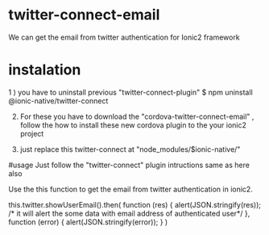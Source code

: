 # twitter-connect-email
We can get the email from twitter authentication for Ionic2 framework

# instalation
1 ) you have to uninstall previous "twitter-connect-plugin"
	$ npm uninstall @ionic-native/twitter-connect

2) For these you have to download the "cordova-twitter-connect-email" , follow the how to install these new cordova plugin to the your ionic2 project 

3) just replace this twitter-connect at "node_modules/$ionic-native/"

#usage
Just follow the "twitter-connect" plugin intructions same as here also

Use the this function to get the email from twitter authentication in ionic2.


this.twitter.showUserEmail().then(
			function (res) {
				alert(JSON.stringify(res));
        /* it will alert the some data with email address of authenticated user*/
			},
			function (error) {
				alert(JSON.stringify(error));
			}
		)
